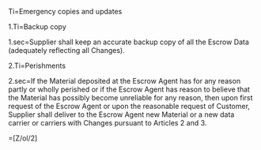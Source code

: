 Ti=Emergency copies and updates

1.Ti=Backup copy

1.sec=Supplier shall keep an accurate backup copy of all the Escrow Data (adequately reflecting all Changes).

2.Ti=Perishments

2.sec=If the Material deposited at the Escrow Agent has for any reason partly or wholly perished or if the Escrow Agent has reason to believe that the Material has possibly become unreliable for any reason, then upon first request of the Escrow Agent or upon the reasonable request of Customer, Supplier shall deliver to the Escrow Agent new Material or a new data carrier or carriers with Changes pursuant to Articles 2 and 3.

=[Z/ol/2]